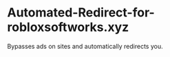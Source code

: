 # Automated-Redirect-for-robloxsoftworks.xyz
Bypasses ads on sites and automatically redirects you.
